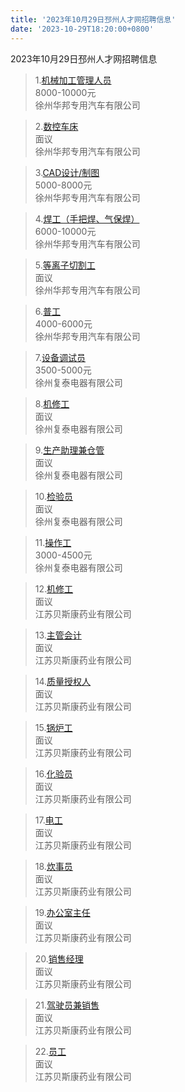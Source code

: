 ```yaml
---
title: '2023年10月29日邳州人才网招聘信息'
date: '2023-10-29T18:20:00+0800'
---
```

2023年10月29日邳州人才网招聘信息
<!--more-->
>1.[机械加工管理人员](https://www.pzhr.com/job/13598.html)<br>
>8000-10000元<br>
>徐州华邦专用汽车有限公司

>2.[数控车床](https://www.pzhr.com/job/13597.html)<br>
>面议<br>
>徐州华邦专用汽车有限公司

>3.[CAD设计/制图](https://www.pzhr.com/job/12633.html)<br>
>5000-8000元<br>
>徐州华邦专用汽车有限公司

>4.[焊工（手把焊、气保焊）](https://www.pzhr.com/job/13205.html)<br>
>6000-10000元<br>
>徐州华邦专用汽车有限公司

>5.[等离子切割工](https://www.pzhr.com/job/12981.html)<br>
>面议<br>
>徐州华邦专用汽车有限公司

>6.[普工](https://www.pzhr.com/job/13184.html)<br>
>4000-6000元<br>
>徐州华邦专用汽车有限公司

>7.[设备调试员](https://www.pzhr.com/job/12411.html)<br>
>3500-5000元<br>
>徐州复泰电器有限公司

>8.[机修工](https://www.pzhr.com/job/7398.html)<br>
>面议<br>
>徐州复泰电器有限公司

>9.[生产助理兼仓管](https://www.pzhr.com/job/8868.html)<br>
>面议<br>
>徐州复泰电器有限公司

>10.[检验员](https://www.pzhr.com/job/5917.html)<br>
>面议<br>
>徐州复泰电器有限公司

>11.[操作工](https://www.pzhr.com/job/5915.html)<br>
>3000-4500元<br>
>徐州复泰电器有限公司

>12.[机修工](https://www.pzhr.com/job/17452.html)<br>
>面议<br>
>江苏贝斯康药业有限公司

>13.[主管会计](https://www.pzhr.com/job/16760.html)<br>
>面议<br>
>江苏贝斯康药业有限公司

>14.[质量授权人](https://www.pzhr.com/job/17718.html)<br>
>面议<br>
>江苏贝斯康药业有限公司

>15.[锅炉工](https://www.pzhr.com/job/16378.html)<br>
>面议<br>
>江苏贝斯康药业有限公司

>16.[化验员](https://www.pzhr.com/job/16376.html)<br>
>面议<br>
>江苏贝斯康药业有限公司

>17.[电工](https://www.pzhr.com/job/15409.html)<br>
>面议<br>
>江苏贝斯康药业有限公司

>18.[炊事员](https://www.pzhr.com/job/17578.html)<br>
>面议<br>
>江苏贝斯康药业有限公司

>19.[办公室主任](https://www.pzhr.com/job/14704.html)<br>
>面议<br>
>江苏贝斯康药业有限公司

>20.[销售经理](https://www.pzhr.com/job/16160.html)<br>
>面议<br>
>江苏贝斯康药业有限公司

>21.[驾驶员兼销售](https://www.pzhr.com/job/16159.html)<br>
>面议<br>
>江苏贝斯康药业有限公司

>22.[员工](https://www.pzhr.com/job/14705.html)<br>
>面议<br>
>江苏贝斯康药业有限公司

